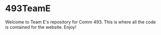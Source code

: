 # 493TeamE

Welcome to Team E's repository for Comm 493. This is where all the code is contained for the website. Enjoy!
